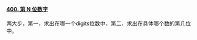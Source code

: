#### [400. 第 N 位数字](https://leetcode.cn/problems/nth-digit/)

两大步，第一，求出在哪一个digits位数中，第二，求出在具体哪个数的第几位中。